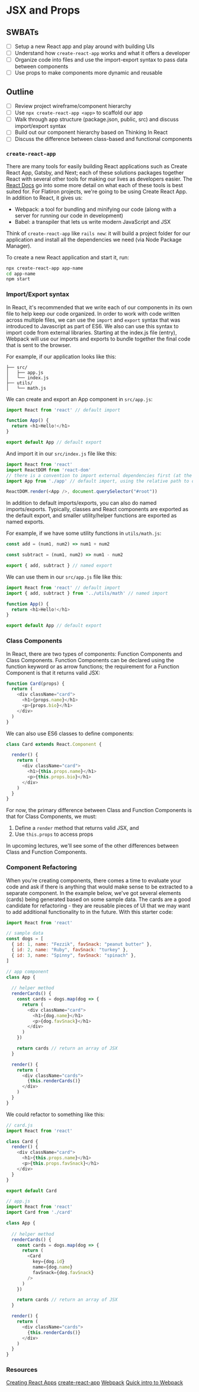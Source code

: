 JSX and Props
===

## SWBATs
- [ ] Setup a new React app and play around with building UIs
- [ ] Understand how `create-react-app` works and what it offers a developer
- [ ] Organize code into files and use the import-export syntax to pass data between components
- [ ] Use props to make components more dynamic and reusable

## Outline
- [ ] Review project wireframe/component hierarchy
- [ ] Use `npx create-react-app <app>` to scaffold our app
- [ ] Walk through app structure (package.json, public, src) and discuss import/export syntax
- [ ] Build out our component hierarchy based on Thinking In React
- [ ] Discuss the difference between class-based and functional components

### `create-react-app`
There are many tools for easily building React applications such as Create React App, Gatsby, and Next; each of these solutions packages together React with several other tools for making our lives as developers easier. The [React Docs](https://reactjs.org/docs/create-a-new-react-app.html) go into some more detail on what each of these tools is best suited for. For Flatiron projects, we're going to be using Create React App. In addition to React, it gives us:

- Webpack: a tool for bundling and minifying our code (along with a server for running our code in development)
- Babel: a transpiler that lets us write modern JavaScript and JSX

Think of `create-react-app` like `rails new`: it will build a project folder for our application and install all the dependencies we need (via Node Package Manager).

To create a new React application and start it, run:

```sh
npx create-react-app app-name
cd app-name
npm start
```

### Import/Export syntax

In React, it's recommended that we write each of our components in its own file to help keep our code organized. In order to work with code written across multiple files, we can use the `import` and `export` syntax that was introduced to Javascript as part of ES6. We also can use this syntax to import code from external libraries. Starting at the index.js file (entry), Webpack will use our imports and exports to bundle together the final code that is sent to the browser.

For example, if our application looks like this:

```
├── src/
│   ├── app.js
│   └── index.js
├── utils/
│   └── math.js
```

We can create and export an App component in `src/app.js`:

```js
import React from 'react' // default import

function App() {
  return <h1>Hello!</h1>
}

export default App // default export
```

And import it in our `src/index.js` file like this:

```js
import React from 'react'
import ReactDOM from 'react-dom'
// there is a convention to import external dependencies first (at the top of your file), and internal dependencies last
import App from './app' // default import, using the relative path to our app.js file

ReactDOM.render(<App />, document.querySelector("#root"))
```

In addition to default imports/exports, you can also do named imports/exports. Typically, classes and React components are exported as the default export, and smaller utility/helper functions are exported as named exports.

For example, if we have some utility functions in `utils/math.js`:

```js
const add = (num1, num2) => num1 + num2

const subtract = (num1, num2) => num1 - num2

export { add, subtract } // named export
```

We can use them in our `src/app.js` file like this:

```js
import React from 'react' // default import
import { add, subtract } from '../utils/math' // named import

function App() {
  return <h1>Hello!</h1>
}

export default App // default export
```

### Class Components
In React, there are two types of components: Function Components and Class Components. Function Components can be declared using the function keyword or as arrow functions; the requirement for a Function Component is that it returns valid JSX:

```js
function Card(props) {
  return (
    <div className="card">
      <h1>{props.name}</h1>
      <p>{props.bio}</h1>
    </div>
  )
}
```

We can also use ES6 classes to define components:

```js
class Card extends React.Component {

  render() {
    return (
      <div className="card">
        <h1>{this.props.name}</h1>
        <p>{this.props.bio}</h1>
      </div>
    )
  }
}
```

For now, the primary difference between Class and Function Components is that for Class Components, we must:

1. Define a `render` method that returns valid JSX, and
2. Use `this.props` to access props

In upcoming lectures, we'll see some of the other differences between Class and Function Components.

### Component Refactoring

When you're creating components, there comes a time to evaluate your code and ask if there is anything that would make sense to be extracted to a separate component. In the example below, we've got several elements (cards) being generated based on some sample data. The cards are a good candidate for refactoring - they are reusable pieces of UI that we may want to add additional functionality to in the future. With this starter code:

```js
import React from 'react'

// sample data
const dogs = [
  { id: 1, name: "Fezzik", favSnack: "peanut butter" },
  { id: 2, name: "Ruby", favSnack: "turkey" },
  { id: 3, name: "Spinny", favSnack: "spinach" },
]

// app component
class App {
  
  // helper method
  renderCards() {
    const cards = dogs.map(dog => {
      return (
        <div className="card">
          <h1>{dog.name}</h1>
          <p>{dog.favSnack}</h1>
        </div>
      )
    })

    return cards // return an array of JSX
  }

  render() {
    return (
      <div className="cards">
        {this.renderCards()}
      </div>
    )
  }
}
```

We could refactor to something like this:

```js
// card.js
import React from 'react'

class Card {
  render() {
    <div className="card">
      <h1>{this.props.name}</h1>
      <p>{this.props.favSnack}</h1>
    </div>
  }
}

export default Card

// app.js
import React from 'react'
import Card from './card'

class App {
  
  // helper method
  renderCards() {
    const cards = dogs.map(dog => {
      return (
        <Card 
          key={dog.id} 
          name={dog.name} 
          favSnack={dog.favSnack} 
        />
      )
    })

    return cards // return an array of JSX
  }

  render() {
    return (
      <div className="cards">
        {this.renderCards()}
      </div>
    )
  }
}
```


### Resources
[Creating React Apps](https://reactjs.org/docs/create-a-new-react-app.html)
[create-react-app](https://create-react-app.dev/docs/getting-started)
[Webpack](https://webpack.js.org/)
[Quick intro to Webpack](https://medium.com/the-self-taught-programmer/what-is-webpack-and-why-should-i-care-part-1-introduction-ca4da7d0d8dc)